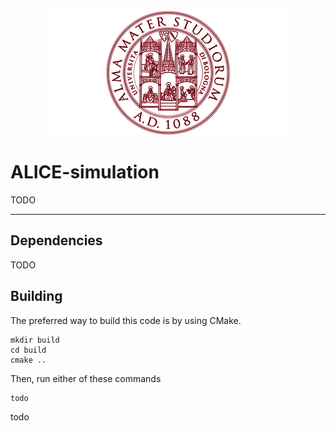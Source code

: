 <div align="center">
  <img alt="Alma Mater Studiorum Logo" src="assets/unibo-logo.png">
</div>

# ALICE-simulation
TODO

--------------------------------------------------------------------------------

## Dependencies
TODO

## Building
The preferred way to build this code is by using CMake.
```shell
mkdir build
cd build
cmake ..
```
Then, run either of these commands
```shell
todo
```
todo

